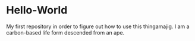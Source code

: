 # Hello-World
My first repository in order to figure out how to use this thingamajig.
I am a carbon-based life form descended from an ape.
